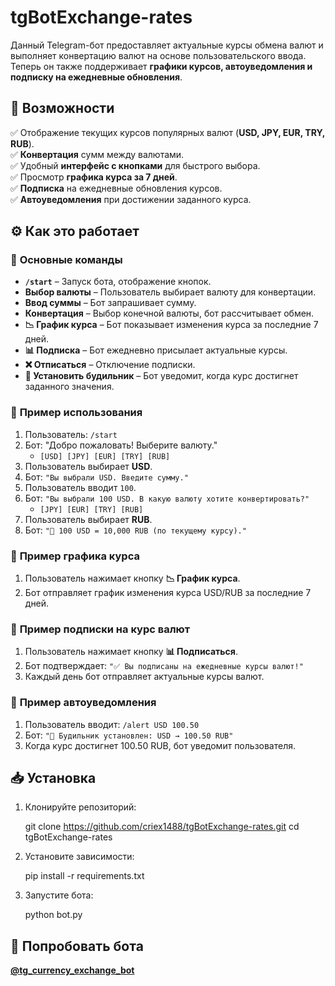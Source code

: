 # **tgBotExchange-rates**

Данный Telegram-бот предоставляет актуальные курсы обмена валют и выполняет конвертацию валют на основе пользовательского ввода. Теперь он также поддерживает **графики курсов, автоуведомления и подписку на ежедневные обновления**.

## **📌 Возможности**

✅ Отображение текущих курсов популярных валют (**USD, JPY, EUR, TRY, RUB**).  
✅ **Конвертация** сумм между валютами.  
✅ Удобный **интерфейс с кнопками** для быстрого выбора.  
✅ Просмотр **графика курса за 7 дней**.  
✅ **Подписка** на ежедневные обновления курсов.  
✅ **Автоуведомления** при достижении заданного курса.  

## **⚙️ Как это работает**

### 🔹 **Основные команды**  
- **`/start`** – Запуск бота, отображение кнопок.
- **Выбор валюты** – Пользователь выбирает валюту для конвертации.
- **Ввод суммы** – Бот запрашивает сумму.
- **Конвертация** – Выбор конечной валюты, бот рассчитывает обмен.
- **📉 График курса** – Бот показывает изменения курса за последние 7 дней.
- **📊 Подписка** – Бот ежедневно присылает актуальные курсы.
- **❌ Отписаться** – Отключение подписки.
- **🔔 Установить будильник** – Бот уведомит, когда курс достигнет заданного значения.

### 🔹 **Пример использования**
1. Пользователь: `/start`
2. Бот: "Добро пожаловать! Выберите валюту."
   - `[USD] [JPY] [EUR] [TRY] [RUB]`
3. Пользователь выбирает **USD**.
4. Бот: `"Вы выбрали USD. Введите сумму."`
5. Пользователь вводит `100`.
6. Бот: `"Вы выбрали 100 USD. В какую валюту хотите конвертировать?"`
   - `[JPY] [EUR] [TRY] [RUB]`
7. Пользователь выбирает **RUB**.
8. Бот: `"💱 100 USD = 10,000 RUB (по текущему курсу)."`

### 🔹 **Пример графика курса**
1. Пользователь нажимает кнопку **📉 График курса**.
2. Бот отправляет график изменения курса USD/RUB за последние 7 дней.

### 🔹 **Пример подписки на курс валют**
1. Пользователь нажимает кнопку **📊 Подписаться**.
2. Бот подтверждает: `"✅ Вы подписаны на ежедневные курсы валют!"`
3. Каждый день бот отправляет актуальные курсы валют.

### 🔹 **Пример автоуведомления**
1. Пользователь вводит: `/alert USD 100.50`
2. Бот: `"🔔 Будильник установлен: USD → 100.50 RUB"`
3. Когда курс достигнет 100.50 RUB, бот уведомит пользователя.

## **📥 Установка**

1. Клонируйте репозиторий:
   
   git clone https://github.com/criex1488/tgBotExchange-rates.git
   cd tgBotExchange-rates
  

2. Установите зависимости:
   
   pip install -r requirements.txt
  

3. Запустите бота:
   
   python bot.py
  

## **🚀 Попробовать бота**
[**@tg_currency_exchange_bot**](https://t.me/tg_currency_exchange_bot)
